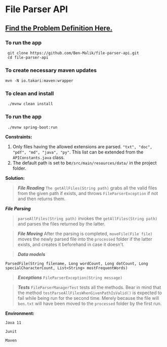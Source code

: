 # File Parser API
## [Find the Problem Definition Here.](PROBLEM_DEFINITION.md)

### To run the app

``` 
 git clone https://github.com/Ben-Malik/file-parser-api.git
 cd file-parser-api
```

### To create necessary maven updates
```
mvn -N io.takari:maven:wrapper
```

### To clean and install
```
 ./mvnw clean install
```

### To run the app
```
 ./mvnw spring-boot:run
```

**Constraints:**

1. Only files having the allowed extensions are parsed. `"txt", "doc", "pdf", "md", "java", "py"`. This list can be extended from the `APIConstants.java` class.
2. The default path is set to be`/src/main/resources/data/` in the project folder. 

**Solution:**

> ***File Reading***
> ```The getAllFiles(String path)``` grabs all the valid files from the given path if exists, and throws `FileParserException` if not
> and then returns them.

 ***File Parsing***
> ```parseAllFiles(String path)``` invokes the `getAllFiles(String path)` and parses the files returned by the latter.
>

> ***File Moving***
After the parsing is completed, ```moveFile(File file)``` moves the newly parsed file into the 
> `processed` folder if the latter exists, and creates it beforehand in case it doesn't.


>  ***Data models*** 
```
ParsedFile(String filename, Long wordCount, Long dotCount, Long specialCharacterCount, List<String> mostFrequentWords)
```

>  ***Exceptions***
> ```FileParserException(String message)```

>  ***Tests***
> `FileParserManagerTest` tests all the methods. 
> Bear in mind that the method ```testParseAllFilesWhenGivenPathIsValid()``` is expected to fail
> while being run for the second time. 
> Merely because the file will `ben.txt` will have been moved to the `processed` folder by the first run.

**Environment:**

```
Java 11

Junit 

Maven
```
